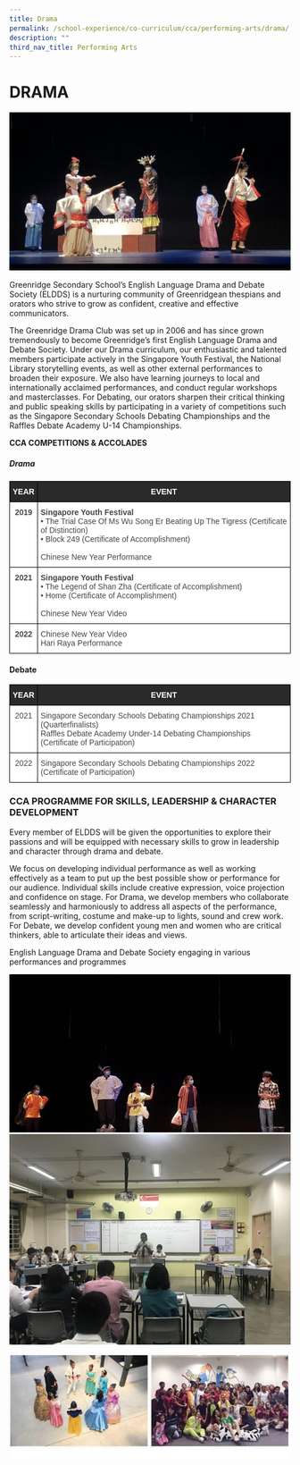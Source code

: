 ```yaml
---
title: Drama
permalink: /school-experience/co-curriculum/cca/performing-arts/drama/
description: ""
third_nav_title: Performing Arts
---
```

# **DRAMA**

![](/images/ELDDS1.jpg)

Greenridge Secondary School’s English Language Drama and Debate Society (ELDDS) is a nurturing community of Greenridgean thespians and orators who strive to grow as confident, creative and effective communicators.  

The Greenridge Drama Club was set up in 2006 and has since grown tremendously to become Greenridge’s first English Language Drama and Debate Society. Under our Drama curriculum, our enthusiastic and talented members participate actively in the Singapore Youth Festival, the National Library storytelling events, as well as other external performances to broaden their exposure. We also have learning journeys to local and internationally acclaimed performances, and conduct regular workshops and masterclasses. For Debating, our orators sharpen their critical thinking and public speaking skills by participating in a variety of competitions such as the Singapore Secondary Schools Debating Championships and the Raffles Debate Academy U-14 Championships.

**CCA COMPETITIONS &amp; ACCOLADES**

##### Drama

 <table style="border-collapse:collapse;border-spacing:0" class="tg"><thead><tr><th style="background-color:#2A2A2A;border-color:#000000;border-style:solid;border-width:1px;color:#FFF;font-family:Arial, sans-serif;font-size:14px;font-weight:bold;overflow:hidden;padding:10px 5px;text-align:center;vertical-align:top;word-break:normal">YEAR</th><th style="background-color:#2A2A2A;border-color:#000000;border-style:solid;border-width:1px;color:#FFF;font-family:Arial, sans-serif;font-size:14px;font-weight:bold;overflow:hidden;padding:10px 5px;text-align:center;vertical-align:top;word-break:normal">EVENT</th></tr></thead><tbody><tr><td style="background-color:#FFF;border-color:black;border-style:solid;border-width:1px;color:#454545;font-family:Arial, sans-serif;font-size:14px;font-weight:bold;overflow:hidden;padding:10px 5px;text-align:center;vertical-align:top;word-break:normal">2019</td><td style="background-color:#FFF;border-color:black;border-style:solid;border-width:1px;color:#454545;font-family:Arial, sans-serif;font-size:14px;overflow:hidden;padding:10px 5px;text-align:left;vertical-align:top;word-break:normal"><span style="font-weight:bold">Singapore Youth Festival</span><br>• The Trial Case Of Ms Wu Song Er Beating Up The Tigress (Certificate of Distinction)<br>• Block 249 (Certificate of Accomplishment)<br><br>Chinese New Year Performance</td></tr><tr><td style="background-color:#FFF;border-color:black;border-style:solid;border-width:1px;color:#454545;font-family:Arial, sans-serif;font-size:14px;font-weight:bold;overflow:hidden;padding:10px 5px;text-align:center;vertical-align:top;word-break:normal">2021</td><td style="background-color:#FFF;border-color:black;border-style:solid;border-width:1px;color:#454545;font-family:Arial, sans-serif;font-size:14px;overflow:hidden;padding:10px 5px;text-align:left;vertical-align:top;word-break:normal"><span style="font-weight:bold">Singapore Youth Festival</span><br>• The Legend of Shan Zha (Certificate of Accomplishment)<br>• Home (Certificate of Accomplishment)<br><br>Chinese New Year Video</td></tr><tr><td style="background-color:#FFF;border-color:black;border-style:solid;border-width:1px;color:#454545;font-family:Arial, sans-serif;font-size:14px;font-weight:bold;overflow:hidden;padding:10px 5px;text-align:center;vertical-align:top;word-break:normal">2022</td><td style="background-color:#FFF;border-color:black;border-style:solid;border-width:1px;color:#454545;font-family:Arial, sans-serif;font-size:14px;overflow:hidden;padding:10px 5px;text-align:left;vertical-align:top;word-break:normal">Chinese New Year Video<br>Hari Raya Performance</td></tr></tbody></table>
 
 
 
 
####  Debate




<table style="border-collapse:collapse;border-spacing:0" class="tg"><thead><tr><th style="background-color:#2A2A2A;border-color:#000000;border-style:solid;border-width:1px;color:#ffffff;font-family:Arial, sans-serif;font-size:14px;font-weight:bold;overflow:hidden;padding:10px 5px;text-align:center;vertical-align:top;word-break:normal">YEAR</th><th style="background-color:#2A2A2A;border-color:#000000;border-style:solid;border-width:1px;color:#ffffff;font-family:Arial, sans-serif;font-size:14px;font-weight:bold;overflow:hidden;padding:10px 5px;text-align:center;vertical-align:top;word-break:normal">EVENT</th></tr></thead><tbody><tr><td style="background-color:#FFF;border-color:black;border-style:solid;border-width:1px;color:#454545;font-family:Arial, sans-serif;font-size:14px;overflow:hidden;padding:10px 5px;text-align:center;vertical-align:top;word-break:normal">2021</td><td style="background-color:#FFF;border-color:black;border-style:solid;border-width:1px;color:#454545;font-family:Arial, sans-serif;font-size:14px;overflow:hidden;padding:10px 5px;text-align:left;vertical-align:top;word-break:normal">Singapore Secondary Schools Debating Championships 2021 (Quarterfinalists)<br>Raffles Debate Academy Under-14 Debating Championships (Certificate of Participation)</td></tr><tr><td style="background-color:#FFF;border-color:black;border-style:solid;border-width:1px;color:#454545;font-family:Arial, sans-serif;font-size:14px;overflow:hidden;padding:10px 5px;text-align:center;vertical-align:top;word-break:normal">2022</td><td style="background-color:#FFF;border-color:black;border-style:solid;border-width:1px;color:#454545;font-family:Arial, sans-serif;font-size:14px;overflow:hidden;padding:10px 5px;text-align:left;vertical-align:top;word-break:normal">Singapore Secondary Schools Debating Championships 2022 (Certificate of Participation)</td></tr></tbody></table>



### CCA PROGRAMME FOR SKILLS, LEADERSHIP &amp; CHARACTER DEVELOPMENT

Every member of ELDDS will be given the opportunities to explore their passions and will be equipped with necessary skills to grow in leadership and character through drama and debate.&nbsp;

We focus on developing individual performance as well as working effectively as a team to put up the best possible show or performance for our audience. Individual skills include creative expression, voice projection and confidence on stage. For Drama, we develop members who collaborate seamlessly and harmoniously to address all aspects of the performance, from script-writing, costume and make-up to lights, sound and crew work. For Debate, we develop confident young men and women who are critical thinkers, able to articulate their ideas and views.

English Language Drama and Debate Society engaging in various performances and programmes

![](/images/ELDDS2.jpg)
![](/images/ELDDS3.jpg)

![](/images/ELDDS4.jpg)